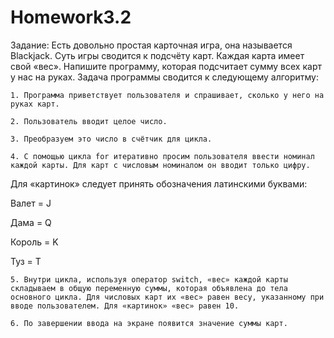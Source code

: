 # Homework3.2
Задание: 
Есть довольно простая карточная игра, она называется Blackjack.
Суть игры сводится к подсчёту карт. 
Каждая карта имеет свой «вес».
Напишите программу, которая подсчитает сумму всех карт у нас на руках. 
Задача программы сводится к следующему алгоритму:

    1. Программа приветствует пользователя и спрашивает, сколько у него на руках карт.

    2. Пользователь вводит целое число.

    3. Преобразуем это число в счётчик для цикла.

    4. С помощью цикла for итеративно просим пользователя ввести номинал каждой карты. Для карт с числовым номиналом он вводит только цифру. 

Для «картинок» следует принять обозначения латинскими буквами:

Валет = J

Дама = Q

Король = K

Туз = T

    5. Внутри цикла, используя оператор switch, «вес» каждой карты складываем в общую переменную суммы, которая объявлена до тела основного цикла. Для числовых карт их «вес» равен весу, указанному при вводе пользователем. Для «картинок» «вес» равен 10.

    6. По завершении ввода на экране появится значение суммы карт.
